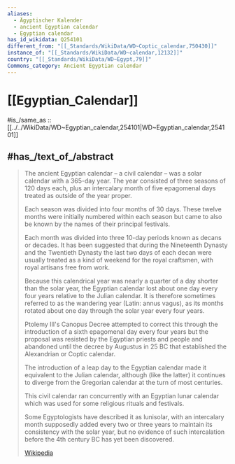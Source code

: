 ```yaml
---
aliases:
  - Ägyptischer Kalender
  - ancient Egyptian calendar
  - Egyptian calendar
has_id_wikidata: Q254101
different_from: "[[_Standards/WikiData/WD~Coptic_calendar,750430]]"
instance_of: "[[_Standards/WikiData/WD~calendar,12132]]"
country: "[[_Standards/WikiData/WD~Egypt,79]]"
Commons_category: Ancient Egyptian calendar
---
```


# [[Egyptian_Calendar]] 

#is_/same_as :: [[../../WikiData/WD~Egyptian_calendar,254101|WD~Egyptian_calendar,254101]] 

## #has_/text_of_/abstract 

> The ancient Egyptian calendar – a civil calendar – was a solar calendar with a 365-day year. 
> The year consisted of three seasons of 120 days each, 
> plus an intercalary month of five epagomenal days treated as outside of the year proper. 
> 
> Each season was divided into four months of 30 days. 
> These twelve months were initially numbered within each season 
> but came to also be known by the names of their principal festivals. 
> 
> Each month was divided into three 10-day periods known as decans or decades. 
> It has been suggested that during the Nineteenth Dynasty and the Twentieth Dynasty 
> the last two days of each decan were usually treated as a kind of weekend for the royal craftsmen, 
> with royal artisans free from work.
>
> Because this calendrical year was nearly a quarter of a day shorter than the solar year, 
> the Egyptian calendar lost about one day every four years relative to the Julian calendar. 
> It is therefore sometimes referred to as the wandering year (Latin: annus vagus), 
> as its months rotated about one day through the solar year every four years. 
> 
> Ptolemy III's Canopus Decree attempted to correct this 
> through the introduction of a sixth epagomenal day every four years 
> but the proposal was resisted by the Egyptian priests and people and abandoned 
> until the decree by Augustus in 25 BC that established the Alexandrian or Coptic calendar. 
> 
> The introduction of a leap day to the Egyptian calendar made it equivalent to the Julian calendar, 
> although (like the latter) it continues to diverge from the Gregorian calendar 
> at the turn of most centuries.
>
> This civil calendar ran concurrently with an Egyptian lunar calendar 
> which was used for some religious rituals and festivals. 
> 
> Some Egyptologists have described it as lunisolar, 
> with an intercalary month supposedly added every two or three years 
> to maintain its consistency with the solar year, 
> but no evidence of such intercalation before the 4th century BC has yet been discovered.
>
> [Wikipedia](https://en.wikipedia.org/wiki/Egyptian%20calendar) 

